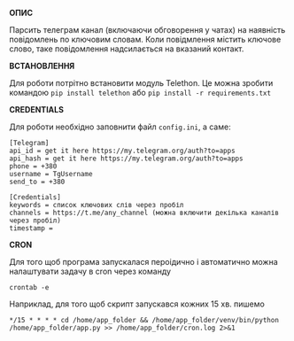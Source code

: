 **ОПИС**

Парсить телеграм канал (включаючи обговорення у чатах) на наявність повідомлень по ключовим словам. Коли повідмлення містить ключове слово, таке повідомлення надсилається на вказаний контакт. 

**ВСТАНОВЛЕННЯ**

Для роботи потрітно встановити модуль Telethon.
Це можна зробити командою
`pip install telethon` або `pip install -r requirements.txt`

**CREDENTIALS**

Для роботи необхідно заповнити файл `config.ini`, а саме:

```
[Telegram]
api_id = get it here https://my.telegram.org/auth?to=apps
api_hash = get it here https://my.telegram.org/auth?to=apps
phone = +380
username = TgUsername
send_to = +380

[Credentials]
keywords = список ключових слів через пробіл
channels = https://t.me/any_channel (можна включити декілька каналів через пробіл)
timestamp = 
```

**CRON**

Для того щоб програма запускалася пероідично і автоматично можна налаштувати задачу в cron через команду 

`crontab -e`

Наприклад, для того щоб скрипт запускався кожних 15 хв. пишемо 

`*/15 * * * * cd /home/app_folder && /home/app_folder/venv/bin/python /home/app_folder/app.py >> /home/app_folder/cron.log 2>&1` 



